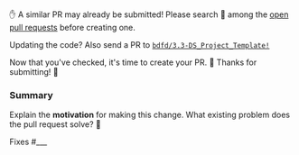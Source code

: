 <!--
 * @Author: BDFD
 * @Date: 2022-02-23 11:56:25
 * @LastEditTime: 2022-02-23 18:54:31
 * @LastEditors: BDFD
 * @Description:
 * @FilePath: \3.3-DS_Project_Template\.github\pull_request_template.md
-->

✋ A similar PR may already be submitted!
Please search 🔎 among the [open pull requests][open-prs] before creating one.

Updating the code? Also send a PR to
[`bdfd/3.3-DS_Project_Template!`][open-prs]

Now that you've checked, it's time to create your PR. 📝
Thanks for submitting! 🙏

### Summary

Explain the **motivation** for making this change. What existing problem does the pull request solve? 🤔

<!-- if applicable, mark this PR as fixing an open issue -->

Fixes #\_\_\_

[open-prs]: https://github.com/bdfd/3.3-DS_Project_Template/pulls

